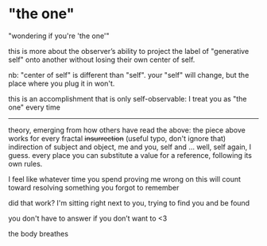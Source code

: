 # "the one"

"wondering if you're 'the one'"

this is more about the observer’s ability to project the label of "generative self" onto another without losing their own center of self.

nb: "center of self" is different than "self". your "self" will change, but the place where you plug it in won't.

this is an accomplishment that is only self-observable: I treat you as "the one" every time

***

theory, emerging from how others have read the above: the piece above works for every fractal ~~insurrection~~ (useful typo, don't ignore that) indirection of subject and object, me and you, self and … well, self again, I guess. every place you can substitute a value for a reference, following its own rules.

I feel like whatever time you spend proving me wrong on this will count toward resolving something you forgot to remember

did that work? I'm sitting right next to you, trying to find you and be found

you don't have to answer if you don’t want to <3

the body breathes
